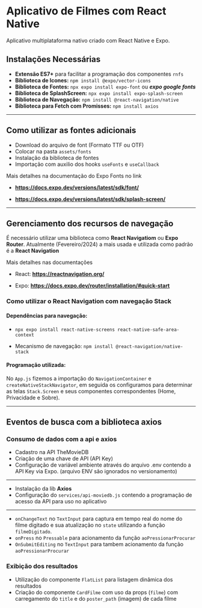 # Aplicativo de Filmes com React Native

Aplicativo multiplataforma nativo criado com React Native e Expo.

## Instalações Necessárias

- **Extensão ES7+** para facilitar a programação dos componentes `rnfs`
- **Biblioteca de Icones:** `npm install @expo/vector-icons`
- **Biblioteca de Fontes:** `npx expo install expo-font` ou **_expo google fonts_**
- **Biblioteca de SplashScreen:** `npx expo install expo-splash-screen`
- **Biblioteca de Navegação:** `npm install @react-navigation/native`
- **Biblioteca para Fetch com Promisses:** `npm install axios`

---

## Como utilizar as fontes adicionais

- Download do arquivo de font (Formato TTF ou OTF)
- Colocar na pasta `assets/fonts`
- Instalação da biblioteca de fontes
- Importação com auxilio dos hooks `useFonts` e `useCallback`

Mais detalhes na documentação do Expo Fonts no link

- **https://docs.expo.dev/versions/latest/sdk/font/**

- **https://docs.expo.dev/versions/latest/sdk/splash-screen/**

---

## Gerenciamento dos recursos de navegação

É necessário utilizar uma biblioteca como **React Navigatiom** ou **Expo Router**.
Atualmente (Fevereiro/2024) a mais usada e utilizada como padrão é a **React Navigation**

Mais detalhes nas documentações

- React: **https://reactnavigation.org/**

- Expo: **https://docs.expo.dev/router/installation/#quick-start**

### Como utilizar o React Navigation com navegação Stack

#### Dependências para navegação:

- `npx expo install react-native-screens react-native-safe-area-context`

- Mecanismo de navegação: `npm install @react-navigation/native-stack`

#### Programação utilizada:

No `App.js` fizemos a importação do `NavigationContainer` e `createNativeStackNavigator`, em seguida os configuramos para determinar as telas `Stack.Screen` e seus componentes correspondentes (Home, Privacidade e Sobre).

---

## Eventos de busca com a biblioteca axios

### Consumo de dados com a api e axios

- Cadastro na API TheMovieDB
- Criação de uma chave de API (API Key)
- Configuração de variável ambiente através do arquivo .env contendo a API Key via Expo. (arquivo ENV são ignorados no versionamento)

---

- Instalação da lib **Axios**
- Configuração do `services/api-moviedb.js` contendo a programação de acesso da API para uso no aplicativo

---

- `onChangeText` no `TextInput` para captura em tempo real do nome do filme digitado e sua atualização no `state` utilizando a função `filmeDigitado`.
- `onPress` no `Pressable` para acionamento da função `aoPressionarProcurar`
- `OnSubmitEditing` no `TextInput` para tambem acionamento da função `aoPressionarProcurar`

### Exibição dos resultados

- Utilização do componente `FlatList` para listagem dinâmica dos resultados
- Criação do componente `CardFilme` com uso da props (`filme`) com carregamento do `title` e do `poster_path` (imagem) de cada filme
